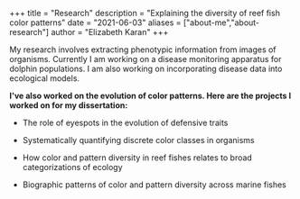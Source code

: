 +++
title = "Research"
description = "Explaining the diversity of reef fish color patterns"
date = "2021-06-03"
aliases = ["about-me","about-research"]
author = "Elizabeth Karan"
+++

My research involves extracting phenotypic information from images of organisms. Currently I am working on a disease monitoring apparatus for dolphin populations. I am also working on incorporating disease data into ecological models. 

**I've also worked on the evolution of color patterns. Here are the projects I worked on for my dissertation:**

* The role of eyespots in the evolution of defensive traits 

* Systematically quantifying discrete color classes in organisms

* How color and pattern diversity in reef fishes relates to broad categorizations of ecology

* Biographic patterns of color and pattern diversity across marine fishes
